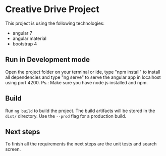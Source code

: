 # Creative Drive Project

This project is using the following technologies:
- angular 7
- angular material
- bootstrap 4

## Run in Development mode

Open the project folder on your terminal or ide, type "npm install" to install all dependencies and type "ng serve" to serve the angular app in localhost using port 4200.
Ps.: Make sure you have node.js installed and npm.

## Build

Run `ng build` to build the project. The build artifacts will be stored in the `dist/` directory. Use the `--prod` flag for a production build.

## Next steps

To finish all the requirements the next steps are the unit tests and search screen.
   
